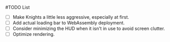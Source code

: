 #TODO List

- [ ] Make Knights a little less aggressive, especially at first.
- [ ] Add actual loading bar to WebAssembly deployment.
- [ ] Consider minimizing the HUD when it isn't in use to avoid screen clutter.
- [ ] Optimize rendering.